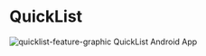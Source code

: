 # QuickList
![quicklist-feature-graphic](https://cloud.githubusercontent.com/assets/18324680/21578754/227e98f8-cf84-11e6-869c-ee72e008426b.png)
QuickList Android App
